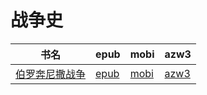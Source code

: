 # 战争史

| 书名 | epub | mobi | azw3 |
| --- | --- | --- | --- |
| [伯罗奔尼撒战争](http://ct.dalanmei.com/f/31084289-571736915-a5a4d5) | [epub](http://ct.dalanmei.com/f/31084289-571736915-a5a4d5) | [mobi](http://ct.dalanmei.com/f/31084289-571605337-a26ead) | [azw3](http://ct.dalanmei.com/f/31084289-571915873-55e795) |
